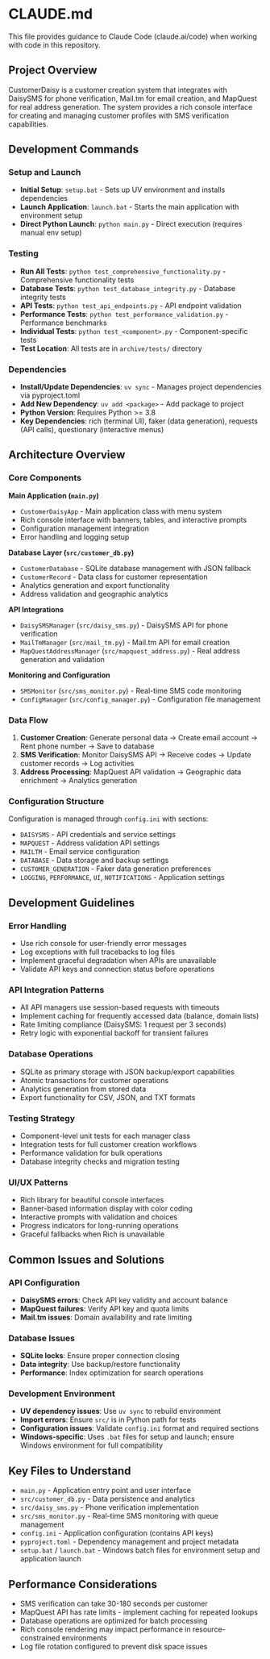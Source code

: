 # CLAUDE.md

This file provides guidance to Claude Code (claude.ai/code) when working with code in this repository.

## Project Overview

CustomerDaisy is a customer creation system that integrates with DaisySMS for phone verification, Mail.tm for email creation, and MapQuest for real address generation. The system provides a rich console interface for creating and managing customer profiles with SMS verification capabilities.

## Development Commands

### Setup and Launch
- **Initial Setup**: `setup.bat` - Sets up UV environment and installs dependencies
- **Launch Application**: `launch.bat` - Starts the main application with environment setup
- **Direct Python Launch**: `python main.py` - Direct execution (requires manual env setup)

### Testing
- **Run All Tests**: `python test_comprehensive_functionality.py` - Comprehensive functionality tests
- **Database Tests**: `python test_database_integrity.py` - Database integrity tests  
- **API Tests**: `python test_api_endpoints.py` - API endpoint validation
- **Performance Tests**: `python test_performance_validation.py` - Performance benchmarks
- **Individual Tests**: `python test_<component>.py` - Component-specific tests
- **Test Location**: All tests are in `archive/tests/` directory

### Dependencies
- **Install/Update Dependencies**: `uv sync` - Manages project dependencies via pyproject.toml
- **Add New Dependency**: `uv add <package>` - Add package to project
- **Python Version**: Requires Python >= 3.8
- **Key Dependencies**: rich (terminal UI), faker (data generation), requests (API calls), questionary (interactive menus)

## Architecture Overview

### Core Components

**Main Application (`main.py`)**
- `CustomerDaisyApp` - Main application class with menu system
- Rich console interface with banners, tables, and interactive prompts
- Configuration management integration
- Error handling and logging setup

**Database Layer (`src/customer_db.py`)**
- `CustomerDatabase` - SQLite database management with JSON fallback
- `CustomerRecord` - Data class for customer representation
- Analytics generation and export functionality
- Address validation and geographic analytics

**API Integrations**
- `DaisySMSManager` (`src/daisy_sms.py`) - DaisySMS API for phone verification
- `MailTmManager` (`src/mail_tm.py`) - Mail.tm API for email creation
- `MapQuestAddressManager` (`src/mapquest_address.py`) - Real address generation and validation

**Monitoring and Configuration**
- `SMSMonitor` (`src/sms_monitor.py`) - Real-time SMS code monitoring
- `ConfigManager` (`src/config_manager.py`) - Configuration file management

### Data Flow

1. **Customer Creation**: Generate personal data → Create email account → Rent phone number → Save to database
2. **SMS Verification**: Monitor DaisySMS API → Receive codes → Update customer records → Log activities
3. **Address Processing**: MapQuest API validation → Geographic data enrichment → Analytics generation

### Configuration Structure

Configuration is managed through `config.ini` with sections:
- `DAISYSMS` - API credentials and service settings
- `MAPQUEST` - Address validation API settings  
- `MAILTM` - Email service configuration
- `DATABASE` - Data storage and backup settings
- `CUSTOMER_GENERATION` - Faker data generation preferences
- `LOGGING`, `PERFORMANCE`, `UI`, `NOTIFICATIONS` - Application settings

## Development Guidelines

### Error Handling
- Use rich console for user-friendly error messages
- Log exceptions with full tracebacks to log files
- Implement graceful degradation when APIs are unavailable
- Validate API keys and connection status before operations

### API Integration Patterns
- All API managers use session-based requests with timeouts
- Implement caching for frequently accessed data (balance, domain lists)
- Rate limiting compliance (DaisySMS: 1 request per 3 seconds)
- Retry logic with exponential backoff for transient failures

### Database Operations
- SQLite as primary storage with JSON backup/export capabilities
- Atomic transactions for customer operations
- Analytics generation from stored data
- Export functionality for CSV, JSON, and TXT formats

### Testing Strategy
- Component-level unit tests for each manager class
- Integration tests for full customer creation workflows
- Performance validation for bulk operations
- Database integrity checks and migration testing

### UI/UX Patterns
- Rich library for beautiful console interfaces
- Banner-based information display with color coding
- Interactive prompts with validation and choices
- Progress indicators for long-running operations
- Graceful fallbacks when Rich is unavailable

## Common Issues and Solutions

### API Configuration
- **DaisySMS errors**: Check API key validity and account balance
- **MapQuest failures**: Verify API key and quota limits
- **Mail.tm issues**: Domain availability and rate limiting

### Database Issues
- **SQLite locks**: Ensure proper connection closing
- **Data integrity**: Use backup/restore functionality
- **Performance**: Index optimization for search operations

### Development Environment
- **UV dependency issues**: Use `uv sync` to rebuild environment
- **Import errors**: Ensure `src/` is in Python path for tests
- **Configuration issues**: Validate `config.ini` format and required sections
- **Windows-specific**: Uses `.bat` files for setup and launch; ensure Windows environment for full compatibility

## Key Files to Understand

- `main.py` - Application entry point and user interface
- `src/customer_db.py` - Data persistence and analytics
- `src/daisy_sms.py` - Phone verification implementation
- `src/sms_monitor.py` - Real-time SMS monitoring with queue management
- `config.ini` - Application configuration (contains API keys)
- `pyproject.toml` - Dependency management and project metadata
- `setup.bat` / `launch.bat` - Windows batch files for environment setup and application launch

## Performance Considerations

- SMS verification can take 30-180 seconds per customer
- MapQuest API has rate limits - implement caching for repeated lookups  
- Database operations are optimized for batch processing
- Rich console rendering may impact performance in resource-constrained environments
- Log file rotation configured to prevent disk space issues
